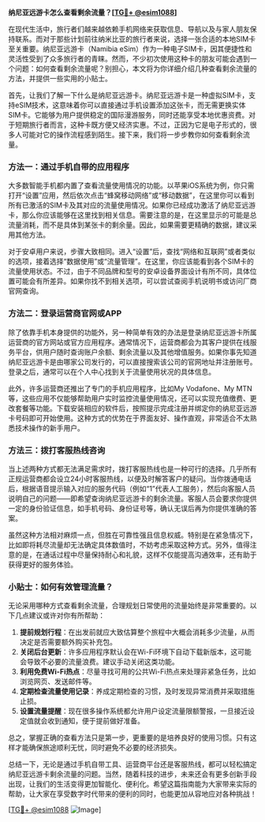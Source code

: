 **纳尼亚远游卡怎么查看剩余流量？[[TG💪+ @esim1088](https://t.me/s/esim1088)]**

在现代生活中，旅行者们越来越依赖手机网络来获取信息、导航以及与家人朋友保持联系。而对于那些计划前往纳米比亚的旅行者来说，选择一张合适的本地SIM卡至关重要。纳尼亚远游卡（Namibia eSim）作为一种电子SIM卡，因其便捷性和灵活性受到了众多旅行者的青睐。然而，不少初次使用这种卡的朋友可能会遇到一个问题：如何查看剩余流量呢？别担心，本文将为你详细介绍几种查看剩余流量的方法，并提供一些实用的小贴士。

首先，让我们了解一下什么是纳尼亚远游卡。纳尼亚远游卡是一种虚拟SIM卡，支持eSIM技术，这意味着你可以直接通过手机设置添加这张卡，而无需更换实体SIM卡。它能够为用户提供稳定的国际漫游服务，同时还能享受本地优惠资费。对于短期旅行者而言，这种卡既方便又经济实惠。不过，正因为它是电子形式的，很多人可能对它的操作流程感到陌生。接下来，我们将一步步教你如何查看剩余流量。

### 方法一：通过手机自带的应用程序

大多数智能手机都内置了查看流量使用情况的功能。以苹果iOS系统为例，你只需打开“设置”应用，然后依次点击“蜂窝移动网络”或“移动数据”，在这里你可以看到所有已激活的SIM卡及其对应的流量使用情况。如果你已经成功激活了纳尼亚远游卡，那么你应该能够在这里找到相关信息。需要注意的是，在这里显示的可能是总流量消耗，而不是具体到某张卡的剩余量。因此，如果需要更精确的数据，建议采用其他方法。

对于安卓用户来说，步骤大致相同。进入“设置”后，查找“网络和互联网”或者类似的选项，接着选择“数据使用”或“流量管理”。在这里，你应该能看到各个SIM卡的流量使用状态。不过，由于不同品牌和型号的安卓设备界面设计有所不同，具体位置可能会有所差异。如果你找不到相关选项，可以尝试查阅手机说明书或访问厂商官网查询。

### 方法二：登录运营商官网或APP

除了依靠手机本身提供的功能外，另一种简单有效的办法是登录纳尼亚远游卡所属运营商的官方网站或官方应用程序。通常情况下，运营商都会为其客户提供在线服务平台，供用户随时查询账户余额、剩余流量以及其他增值服务。如果你事先知道纳尼亚远游卡是由哪家公司发行的，可以直接搜索该公司的官网地址并注册账号。登录之后，通常可以在个人中心找到关于流量使用状况的具体信息。

此外，许多运营商还推出了专门的手机应用程序，比如My Vodafone、My MTN等，这些应用不仅能够帮助用户实时监控流量使用情况，还可以实现充值缴费、更改套餐等功能。下载安装相应的软件后，按照提示完成注册并绑定你的纳尼亚远游卡号码即可开始使用。这种方式的优势在于界面友好、操作直观，非常适合不太熟悉技术操作的新手用户。

### 方法三：拨打客服热线咨询

当上述两种方式都无法满足需求时，拨打客服热线也是一种可行的选择。几乎所有正规运营商都会设立24小时客服热线，以便及时解答客户的疑问。当你拨通电话后，根据语音提示输入对应的服务代码（例如“1”代表人工服务），然后向客服人员说明自己的问题——即希望查询纳尼亚远游卡的剩余流量。客服人员会要求你提供一定的身份验证信息，如手机号码、身份证号等，确认无误后再为你提供准确的答案。

虽然这种方法相对麻烦一点，但胜在可靠性强且信息权威。特别是在紧急情况下，比如即将耗尽流量却无法确定具体数值时，不妨考虑采取这种方式。另外，值得注意的是，在通话过程中尽量保持耐心和礼貌，这样不仅能提高沟通效率，还有助于获得更好的服务体验。

### 小贴士：如何有效管理流量？

无论采用哪种方式查看剩余流量，合理规划日常使用的流量始终是非常重要的。以下几点建议或许对你有所帮助：

1. **提前规划行程**：在出发前就应大致估算整个旅程中大概会消耗多少流量，从而决定是否需要额外购买补充包。
2. **关闭后台更新**：许多应用程序默认会在Wi-Fi环境下自动下载新版本，这可能会导致不必要的流量浪费。建议手动关闭这类功能。
3. **利用免费Wi-Fi热点**：尽量寻找可用的公共Wi-Fi热点来处理非紧急任务，比如浏览网页、发送邮件等。
4. **定期检查流量使用记录**：养成定期检查的习惯，及时发现异常消费并采取措施止损。
5. **设置流量提醒**：现在很多操作系统都允许用户设定流量限额警报，一旦接近设定值就会收到通知，便于提前做好准备。

总之，掌握正确的查看方法只是第一步，更重要的是培养良好的使用习惯。只有这样才能确保旅途顺利无忧，同时避免不必要的经济损失。

总结一下，无论是通过手机自带工具、运营商平台还是客服热线，都可以轻松搞定纳尼亚远游卡剩余流量的问题。当然，随着科技的进步，未来还会有更多创新手段出现，让我们的生活变得更加智能化、便利化。希望这篇指南能为大家带来实际的帮助，让大家在享受数字时代带来的便利的同时，也能更加从容地应对各种挑战！

[[TG💪+ @esim1088](https://t.me/s/esim1088) ![Image](https://i.postimg.cc/4NQfJmqS/Snipaste-2025-05-13-00-14-12.png)]